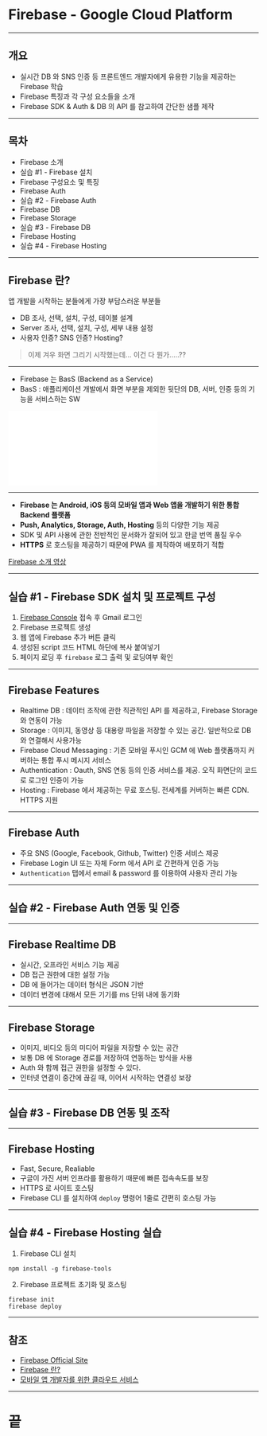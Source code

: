 <!-- $size: 16:9 -->
<!-- page_number: true -->
# Firebase - Google Cloud Platform

---
## 개요
- 실시간 DB 와 SNS 인증 등 프론트엔드 개발자에게 유용한 기능을 제공하는 Firebase 학습
- Firebase 특징과 각 구성 요소들을 소개
- Firebase SDK & Auth & DB 의 API 를 참고하여 간단한 샘플 제작

---
## 목차
- Firebase 소개
- 실습 #1 - Firebase 설치
- Firebase 구성요소 및 특징
- Firebase Auth
- 실습 #2 - Firebase Auth
- Firebase DB
- Firebase Storage
- 실습 #3 - Firebase DB
- Firebase Hosting
- 실습 #4 - Firebase Hosting

---
## Firebase 란?
앱 개발을 시작하는 분들에게 가장 부담스러운 부분들
- DB 조사, 선택, 설치, 구성, 테이블 설계
- Server 조사, 선택, 설치, 구성, 세부 내용 설정
- 사용자 인증? SNS 인증? Hosting?

> 이제 겨우 화면 그리기 시작했는데... 이건 다 뭔가.....??

---
- Firebase 는 BasS (Backend as a Service)
- BasS : 애플리케이션 개발에서 화면 부분을 제외한 뒷단의 DB, 서버, 인증 등의 기능을 서비스하는 SW

![baas-structure](/Users/gihyojoshuajang/Documents/Programming/TIL/education/fast_campus/5th_week/170607_firebase.md)

---
- **Firebase 는 Android, iOS 등의 모바일 앱과 Web 앱을 개발하기 위한 통합 Backend 플랫폼**
- **Push, Analytics, Storage, Auth, Hosting** 등의 다양한 기능 제공
- SDK 및 API 사용에 관한 전반적인 문서화가 잘되어 있고 한글 번역 품질 우수
- **HTTPS** 로 호스팅을 제공하기 때문에 PWA 를 제작하여 배포하기 적합

[Firebase 소개 영상](https://www.youtube.com/watch?v=ySmWlU9j3j4)

---
## 실습 #1 - Firebase SDK 설치 및 프로젝트 구성
1. [Firebase Console](https://console.firebase.google.com/) 접속 후 Gmail 로그인
2. Firebase 프로젝트 생성
3. 웹 앱에 Firebase 추가 버튼 클릭
4. 생성된 script 코드 HTML 하단에 복사 붙여넣기
5. 페이지 로딩 후 `firebase` 로그 출력 및 로딩여부 확인

---
## Firebase Features
- Realtime DB : 데이터 조작에 관한 직관적인 API 를 제공하고, Firebase Storage 와 연동이 가능
- Storage : 이미지, 동영상 등 대용량 파일을 저장할 수 있는 공간. 일반적으로 DB 와 연결해서 사용가능
- Firebase Cloud Messaging : 기존 모바일 푸시인 GCM 에 Web 플랫폼까지 커버하는 통합 푸시 메시지 서비스
- Authentication : Oauth, SNS 연동 등의 인증 서비스를 제공. 오직 화면단의 코드로 로그인 인증이 가능
- Hosting : Firebase 에서 제공하는 무료 호스팅. 전세계를 커버하는 빠른 CDN. HTTPS 지원

---
## Firebase Auth
- 주요 SNS (Google, Facebook, Github, Twitter) 인증 서비스 제공
- Firebase Login UI 또는 자체 Form 에서 API 로 간편하게 인증 가능
- `Authentication` 탭에서 email & password 를 이용하여 사용자 관리 가능

---
## 실습 #2 - Firebase Auth 연동 및 인증


---
## Firebase Realtime DB
- 실시간, 오프라인 서비스 기능 제공
- DB 접근 권한에 대한 설정 가능
- DB 에 들어가는 데이터 형식은 JSON 기반
- 데이터 변경에 대해서 모든 기기를 ms 단위 내에 동기화

---
## Firebase Storage
- 이미지, 비디오 등의 미디어 파일을 저장할 수 있는 공간
- 보통 DB 에 Storage 경로를 저장하여 연동하는 방식을 사용
- Auth 와 함께 접근 권한을 설정할 수 있다.
- 인터넷 연결이 중간에 끊길 때, 이어서 시작하는 연결성 보장

---
## 실습 #3 - Firebase DB 연동 및 조작

---
## Firebase Hosting
- Fast, Secure, Realiable
- 구글이 가진 서버 인프라를 활용하기 때문에 빠른 접속속도를 보장
- HTTPS 로 사이트 호스팅
- Firebase CLI 를 설치하여 `deploy` 명령어 1줄로 간편히 호스팅 가능

---
## 실습 #4 - Firebase Hosting 실습
1. Firebase CLI 설치

```
npm install -g firebase-tools
```

2. Firebase 프로젝트 초기화 및 호스팅

```
firebase init
firebase deploy
```

---
## 참조
- [Firebase Official Site](https://firebase.google.com/)
- [Firebase 란?](http://cocomo.tistory.com/487)
- [모바일 앱 개발자를 위한 클라우드 서비스](https://www.slideshare.net/WeAreDIT/baa-s-pt201361)

---
# 끝
